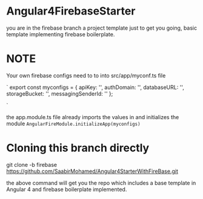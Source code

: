 # Angular4FirebaseStarter
 

you are in the firebase branch a project template just to get you going, basic template implementing firebase boilerplate.

# NOTE

Your own firebase configs need to to into src/app/myconf.ts file

`
export const myconfigs = {
    apiKey: '<ADD YOUR CUSTOM VALUE>',
    authDomain: '<ADD YOUR CUSTOM VALUE>',
    databaseURL: '<ADD YOUR CUSTOM VALUE>',
    storageBucket: '<ADD YOUR CUSTOM VALUE>',
    messagingSenderId: '<ADD YOUR CUSTOM VALUE>'
  };

`

the app.module.ts file already imports the values in and initializes the module
` AngularFireModule.initializeApp(myconfigs) `

# Cloning this branch directly 

git clone -b firebase https://github.com/SaabirMohamed/Angular4StarterWithFireBase.git

the above command will get you the repo which includes a base template in Angular 4 and firebase boilerplate implemented.
